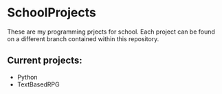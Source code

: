 # SchoolProjects
These are my programming prjects for school.
Each project can be found on a different branch contained within this repository.

## Current projects:
- Python
 - TextBasedRPG
